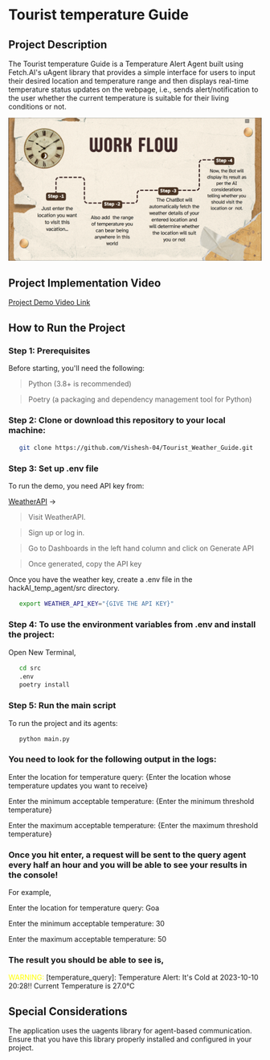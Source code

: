 # Tourist temperature Guide

## Project Description

The Tourist temperature Guide is a Temperature Alert Agent built using Fetch.AI's uAgent library that provides a simple interface for users to input their desired location and temperature range and then displays real-time temperature status updates on the webpage, i.e., sends alert/notification to the user whether the current temperature is suitable for their living conditions or not.

![Tourist temperature Guide](SS.png)

## Project Implementation Video
[Project Demo Video Link](https://drive.google.com/file/d/1ELTCTic9KCpHiCOOLqHhqHKSecFM1GK6/view?usp=drive_link)

## How to Run the Project

### Step 1: Prerequisites
Before starting, you'll need the following:

> Python (3.8+ is recommended)

> Poetry (a packaging and dependency management tool for Python)

### Step 2: Clone or download this repository to your local machine:

```bash
   git clone https://github.com/Vishesh-04/Tourist_Weather_Guide.git
   ```

### Step 3: Set up .env file
To run the demo, you need API key from:

[WeatherAPI](https://www.weatherapi.com/) &rarr;

> Visit WeatherAPI.

> Sign up or log in.

> Go to Dashboards in the left hand column and click on Generate API

> Once generated, copy the API key

Once you have the weather key, create a .env file in the hackAI_temp_agent/src directory.

```bash
   export WEATHER_API_KEY="{GIVE THE API KEY}"
   ```

### Step 4: To use the environment variables from .env and install the project:
Open New Terminal,

```bash
   cd src
   .env
   poetry install
   ```


### Step 5: Run the main script
To run the project and its agents:

```bash
   python main.py
   ```
### You need to look for the following output in the logs:

Enter the location for temperature query: {Enter the location whose temperature updates you want to receive}

Enter the minimum acceptable temperature: {Enter the minimum threshold temperature}

Enter the maximum acceptable temperature: {Enter the maximum threshold temperature}

### Once you hit enter, a request will be sent to the query agent every half an hour and you will be able to see your results in the console!

For example, 

Enter the location for temperature query: Goa

Enter the minimum acceptable temperature: 30

Enter the maximum acceptable temperature: 50

### The result you should be able to see is,

<span style="color: yellow;">WARNING:</span> [temperature_query]: Temperature Alert: It's Cold at 2023-10-10 20:28!! Current Temperature is 27.0°C

## Special Considerations 

The application uses the uagents library for agent-based communication. Ensure that you have this library properly installed and configured in your project.
